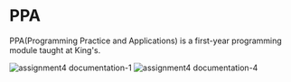 # PPA

PPA(Programming Practice and Applications) is a first-year programming module taught at King's.

![assignment4 documentation-1](https://cloud.githubusercontent.com/assets/22602022/20138209/fcd76a8e-a676-11e6-88e3-448894219d66.png)
![assignment4 documentation-4](https://cloud.githubusercontent.com/assets/22602022/20138210/fce6af30-a676-11e6-9f78-6776341b8f8e.png)
